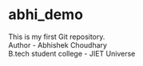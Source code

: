 # abhi_demo
This is my first Git repository.
<br>
Author - Abhishek Choudhary
<br>
B.tech student
college - JIET Universe
